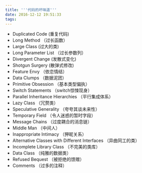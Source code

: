 ```yaml
---
title: '''代码的坏味道'''
date: 2016-12-12 19:51:33
tags:
---
```


* Duplicated Code (重复代码) 
* Long Method （过长函数）
* Large Class (过大的类)
* Long Parameter List （过长参数列）
* Divergent Change (发散式变化)
* Shotgun Surgery (散弹式修改)
* Feature Envy （依恋情结）
* Data Clumps （数据泥团）
* Primitive Obsession （基本类型偏执）
* Switch Statements （switch惊悚现身）
* Parallel Inheritance Hierarchies （平行集成体系）
* Lazy Class （冗赘类）
* Speculative Generality （夸夸其谈未来性）
* Temporary Field （令人迷惑的暂时字段）
* Message Chains （过度耦合的消息链）
* Middle Man （中间人）
* Inappropriate Intimacy （狎昵关系）
* Alternative Classes with Different Interfaces （异曲同工的类）
* Incomplete Library Class （不完美的类库）
* Data Class （纯雅的数据类）
* Refused Bequest （被拒绝的馈赠）
* Comments （过多的注释）
